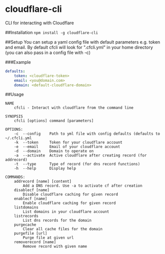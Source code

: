 cloudflare-cli
==============

CLI for interacting with Cloudflare

##Installation
`npm install -g cloudflare-cli`

##Setup
You can setup a yaml config file with default parameters e.g. token and email.
By default cfcli will look for ".cfcli.yml" in your home directory (you can also pass in a config file with -c)

###Example 
```yaml
defaults:
    token: <cloudflare-token>
    email: <you@domain.com>
    domain: <default-cloudflare-domain>
```

##Usage
```
NAME
    cfcli - Interact with cloudflare from the command line

SYNOPSIS
    cfcli [options] command [parameters]

OPTIONS:
    -c  --config    Path to yml file with config defaults (defaults to ~/.cfcli.yml
    -k  --token     Token for your cloudflare account
    -e  --email     Email of your cloudflare account
    -d  --domain    Domain to operate on
    -a  --activate  Active cloudflare after creating record (for addrecord)
    -t  --type      Type of record (for dns record functions)
    -h  --help      Display help

COMMANDS:
    addrecord [name] [content]
        Add a DNS record. Use -a to activate cf after creation
    disablecf [name]
        Disable cloudflare caching for given record
    enablecf [name]
        Enable cloudflare caching for given record
    listdomains
        List domains in your cloudflare account
    listrecords
        List dns records for the domain
    purgecache
        Clear all cache files for the domain
    purgefile [url]
        Purge file at given url
    removerecord [name]
        Remove record with given name
```
